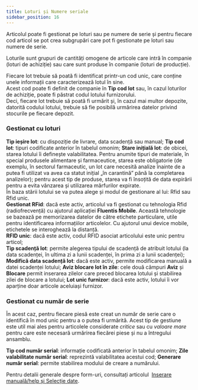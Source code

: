 ```yaml
---
title: Loturi și Numere seriale
sidebar_position: 16
---
```


Articolul poate fi gestionat pe loturi sau pe numere de serie și pentru fiecare cod articol se pot crea subgrupări care pot fi gestionate pe loturi sau numere de serie.

Loturile sunt grupuri de cantități omogene de articole care intră în companie (loturi de achiziție) sau care sunt produse în companie (loturi de producție).

Fiecare lot trebuie să poată fi identificat printr-un cod unic, care conține unele informații care caracterizează lotul în sine.  
Acest cod poate fi definit de companie în **Tip cod lot** sau, în cazul loturilor de achiziție, poate fi păstrat codul lotului furnizorului.  
Deci, fiecare lot trebuie să poată fi urmărit și, în cazul mai multor depozite, datorită codului lotului, trebuie să fie posibilă urmărirea datelor privind stocurile pe fiecare depozit.

### Gestionat cu loturi

**Tip ieșire lot**: cu dispoziție de livrare, data scadență sau manual;
**Tip cod lot**: tipuri codificate anterior în tabelul omonim;
**Stare inițială lot**: de obicei, starea lotului îi definește valabilitatea. Pentru anumite tipuri de materiale, în special produsele alimentare și farmaceutice, starea este obligatorie (de exemplu, în sectorul farmaceutic, un lot care necesită analize înainte de a putea fi utilizat va avea ca statut inițial „în carantină” până la completarea analizelor); pentru acest tip de produse, starea va fi însoțită de data expirării pentru a evita vânzarea și utilizarea mărfurilor expirate.  
În baza stării lotului se va putea alege și modul de gestionare al lui: Rfid sau Rfid unic.   
**Gestionat RFid**: dacă este activ, articolul va fi gestionat cu tehnologia Rfid (radiofrecvență) cu ajutorul aplicației **Fluentis Mobile**. Această tehnologie se bazează pe memorizarea datelor de către etichete particulare, utile pentru identificarea informațiilor articolelor. Cu ajutorul unui device mobile, etichetele se interoghează la distanță.   
**RFID unic**: dacă este activ, codul RFID asociat articolului este unic pentru articol;   
**Tip scadență lot**: permite alegerea tipului de scadență de atribuit lotului (la data scadenței, în ultima zi a lunii scadenței, în prima zi a lunii scadenței);   
**Modifică data scadență lot**: dacă este activ, permite modificarea manuală a datei scadenței lotului;
**Aviz blocare lot în zile**: cele două câmpuri **Aviz** și **Blocare** permit inserarea zilelor care preced blocarea lotului și stabilirea zilei de blocare a lotului;
**Lot unic furnizor**: dacă este activ, lotului îi vor aparține doar articole aceluiași furnizor.

### Gestionat cu număr de serie

În acest caz, pentru fiecare piesă este creat un număr de serie care o identifică în mod unic pentru a o putea fi urmărită. Acest tip de gestiune este util mai ales pentru articolele considerate *critice* sau cu *valoare mare* pentru care este necesară urmărirea fiecărei piese și nu a întregului ansamblu.

**Tip cod număr serial**: informație codificată anterior în tabelul omonim;
**Zile valabilitate număr serial**: reprezintă valabilitatea acestui cod;
**Generare număr serial**: permite stabilirea modului de creare a numărului.

Pentru detalii generale despre form-uri, consultați articolul  [Inserare manuală/help și Selecție date](/docs/guide/common/operations-with-data/manual-entry-or-help-and-data-selection).
